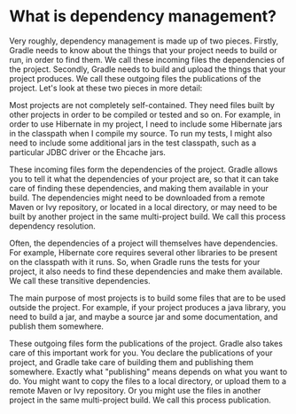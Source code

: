 # What is dependency management?

Very roughly, dependency management is made up of two pieces. Firstly, Gradle needs to know about the things that your project needs to build or run, in order to find them. We call these incoming files the dependencies of the project. Secondly, Gradle needs to build and upload the things that your project produces. We call these outgoing files the publications of the project. Let's look at these two pieces in more detail:

Most projects are not completely self-contained. They need files built by other projects in order to be compiled or tested and so on. For example, in order to use Hibernate in my project, I need to include some Hibernate jars in the classpath when I compile my source. To run my tests, I might also need to include some additional jars in the test classpath, such as a particular JDBC driver or the Ehcache jars.

These incoming files form the dependencies of the project. Gradle allows you to tell it what the dependencies of your project are, so that it can take care of finding these dependencies, and making them available in your build. The dependencies might need to be downloaded from a remote Maven or Ivy repository, or located in a local directory, or may need to be built by another project in the same multi-project build. We call this process dependency resolution.

Often, the dependencies of a project will themselves have dependencies. For example, Hibernate core requires several other libraries to be present on the classpath with it runs. So, when Gradle runs the tests for your project, it also needs to find these dependencies and make them available. We call these transitive dependencies.

The main purpose of most projects is to build some files that are to be used outside the project. For example, if your project produces a java library, you need to build a jar, and maybe a source jar and some documentation, and publish them somewhere.

These outgoing files form the publications of the project. Gradle also takes care of this important work for you. You declare the publications of your project, and Gradle take care of building them and publishing them somewhere. Exactly what "publishing" means depends on what you want to do. You might want to copy the files to a local directory, or upload them to a remote Maven or Ivy repository. Or you might use the files in another project in the same multi-project build. We call this process publication.


